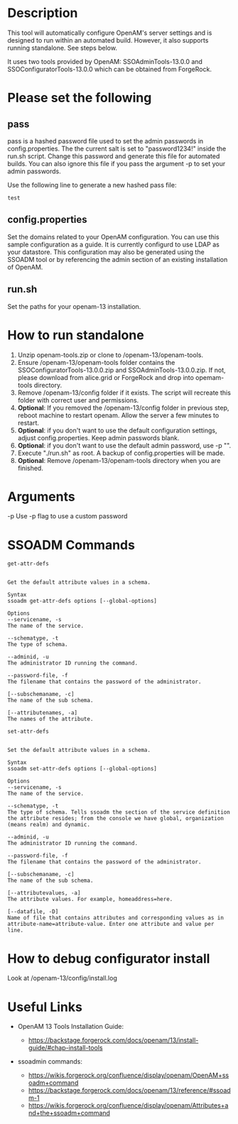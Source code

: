 # Description

This tool will automatically configure OpenAM's server settings and is designed to run within an automated build. However, it also supports running standalone. See steps below.

It uses two tools provided by OpenAM: SSOAdminTools-13.0.0 and SSOConfiguratorTools-13.0.0 which can be obtained from ForgeRock.

# Please set the following

## pass
pass is a hashed password file used to set the admin passwords in config.properties. The the current salt is set to "password1234!" inside the run.sh script. Change this password and generate this file for automated builds. You can also ignore this file if you pass the argument -p to set your admin passwords.

Use the following line to generate a new hashed pass file:
```
test
```

## config.properties
Set the domains related to your OpenAM configuration. You can use this sample configuration as a guide. It is currently configurd to use LDAP as your datastore. This configuration may also be generated using the SSOADM tool or by referencing the admin section of an existing installation of OpenAM.

## run.sh
Set the paths for your openam-13 installation.

# How to run standalone

1. Unzip openam-tools.zip or clone to /openam-13/openam-tools.
2. Ensure /openam-13/openam-tools folder contains the SSOConfiguratorTools-13.0.0.zip and SSOAdminTools-13.0.0.zip. If not, please download from alice.grid or ForgeRock and drop into opemam-tools directory.
3. Remove /openam-13/config folder if it exists. The script will recreate this folder with correct user and permissions.
4. <b>Optional</b>: If you removed the /openam-13/config folder in previous step, reboot machine to restart openam. Allow the server a few minutes to restart.
5. <b>Optional</b>: if you don't want to use the default configuration settings, adjust config.properties. Keep admin passwords blank.
6. <b>Optional</b>: if you don't want to use the default admin password, use -p "<adminPassword>".
7. Execute "./run.sh" as root. A backup of config.properties will be made.
8. <b>Optional</b>: Remove /openam-13/openam-tools directory when you are finished.

# Arguments

-p
Use -p <password> flag to use a custom password


# SSOADM Commands
```
get-attr-defs


Get the default attribute values in a schema.

Syntax
ssoadm get-attr-defs options [--global-options]

Options
--servicename, -s
The name of the service.

--schematype, -t
The type of schema.

--adminid, -u
The administrator ID running the command.

--password-file, -f
The filename that contains the password of the administrator.

[--subschemaname, -c]
The name of the sub schema.

[--attributenames, -a]
The names of the attribute.
```

```
set-attr-defs


Set the default attribute values in a schema.

Syntax
ssoadm set-attr-defs options [--global-options]

Options
--servicename, -s
The name of the service.

--schematype, -t
The type of schema. Tells ssoadm the section of the service definition the attribute resides; from the console we have global, organization (means realm) and dynamic.

--adminid, -u
The administrator ID running the command.

--password-file, -f
The filename that contains the password of the administrator.

[--subschemaname, -c]
The name of the sub schema.

[--attributevalues, -a]
The attribute values. For example, homeaddress=here.

[--datafile, -D]
Name of file that contains attributes and corresponding values as in attribute-name=attribute-value. Enter one attribute and value per line.
```

# How to debug configurator install

Look at /openam-13/config/install.log


# Useful Links


- OpenAM 13 Tools Installation Guide:
  - https://backstage.forgerock.com/docs/openam/13/install-guide/#chap-install-tools

- ssoadmin commands:
  - https://wikis.forgerock.org/confluence/display/openam/OpenAM+ssoadm+command
  - https://backstage.forgerock.com/docs/openam/13/reference/#ssoadm-1
  - https://wikis.forgerock.org/confluence/display/openam/Attributes+and+the+ssoadm+command
